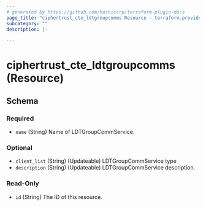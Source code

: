 ```yaml
---
# generated by https://github.com/hashicorp/terraform-plugin-docs
page_title: "ciphertrust_cte_ldtgroupcomms Resource - terraform-provider-ciphertrust"
subcategory: ""
description: |-
  
---
```


# ciphertrust_cte_ldtgroupcomms (Resource)





<!-- schema generated by tfplugindocs -->
## Schema

### Required

- `name` (String) Name of LDTGroupCommService.

### Optional

- `client_list` (String) (Updateable) LDTGroupCommService type
- `description` (String) (Updateable) LDTGroupCommService description.

### Read-Only

- `id` (String) The ID of this resource.
